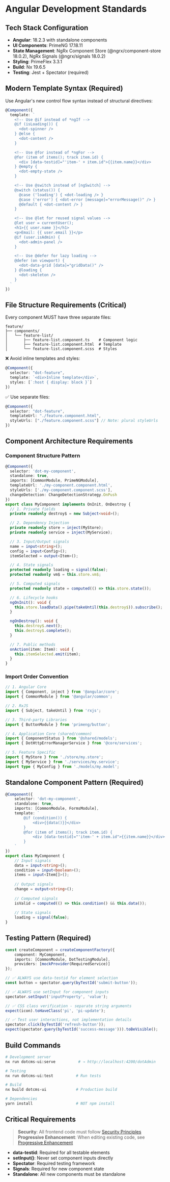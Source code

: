 # Angular Development Standards

## Tech Stack Configuration
- **Angular**: 18.2.3 with standalone components
- **UI Components**: PrimeNG 17.18.11
- **State Management**: NgRx Component Store (@ngrx/component-store 18.0.2), NgRx Signals (@ngrx/signals 18.0.2)
- **Styling**: PrimeFlex 3.3.1
- **Build**: Nx 19.6.5
- **Testing**: Jest + Spectator (required)

## Modern Template Syntax (Required)
Use Angular's new control flow syntax instead of structural directives:

```typescript
@Component({
  template: `
    <!-- Use @if instead of *ngIf -->
    @if (isLoading()) {
      <dot-spinner />
    } @else {
      <dot-content />
    }

    <!-- Use @for instead of *ngFor -->
    @for (item of items(); track item.id) {
      <div [data-testid]="'item-' + item.id">{{item.name}}</div>
    } @empty {
      <dot-empty-state />
    }

    <!-- Use @switch instead of [ngSwitch] -->
    @switch (status()) {
      @case ('loading') { <dot-loading /> }
      @case ('error') { <dot-error [message]="errorMessage()" /> }
      @default { <dot-content /> }
    }

    <!-- Use @let for reused signal values -->
    @let user = currentUser();
    <h1>{{ user.name }}</h1>
    <p>Email: {{ user.email }}</p>
    @if (user.isAdmin) {
      <dot-admin-panel />
    }

    <!-- Use @defer for lazy loading -->
    @defer (on viewport) {
      <dot-data-grid [data]="gridData()" />
    } @loading {
      <dot-skeleton />
    }
  `
})
```

## File Structure Requirements (Critical)
Every component MUST have three separate files:

```
feature/
├── components/
│   └── feature-list/
│       ├── feature-list.component.ts    # Component logic
│       ├── feature-list.component.html  # Template
│       └── feature-list.component.scss  # Styles
```

❌ Avoid inline templates and styles:
```typescript
@Component({
  selector: "dot-feature",
  template: `<div>Inline template</div>`,
  styles: [`:host { display: block }`]
})
```

✅ Use separate files:
```typescript
@Component({
  selector: "dot-feature", 
  templateUrl: "./feature.component.html",
  styleUrls: ["./feature.component.scss"] // Note: plural styleUrls
})
```

## Component Architecture Requirements

### Component Structure Pattern
```typescript
@Component({
  selector: 'dot-my-component',
  standalone: true,
  imports: [CommonModule, PrimeNGModule],
  templateUrl: './my-component.component.html',
  styleUrls: ['./my-component.component.scss'],
  changeDetection: ChangeDetectionStrategy.OnPush
})
export class MyComponent implements OnInit, OnDestroy {
  // 1. Private fields
  private readonly destroy$ = new Subject<void>();

  // 2. Dependency Injection
  private readonly store = inject(MyStore);
  private readonly service = inject(MyService);

  // 3. Input/Output signals
  name = input<string>();
  config = input<Config>();
  itemSelected = output<Item>();

  // 4. State signals
  protected readonly loading = signal(false);
  protected readonly vm$ = this.store.vm$;

  // 5. Computed signals
  protected readonly state = computed(() => this.store.state());

  // 6. Lifecycle hooks
  ngOnInit(): void {
    this.store.loadData().pipe(takeUntil(this.destroy$)).subscribe();
  }

  ngOnDestroy(): void {
    this.destroy$.next();
    this.destroy$.complete();
  }

  // 7. Public methods
  onAction(item: Item): void {
    this.itemSelected.emit(item);
  }
}
```

### Import Order Convention
```typescript
// 1. Angular Core
import { Component, inject } from '@angular/core';
import { CommonModule } from '@angular/common';

// 2. RxJS
import { Subject, takeUntil } from 'rxjs';

// 3. Third-party Libraries
import { ButtonModule } from 'primeng/button';

// 4. Application Core (shared/common)
import { ComponentStatus } from '@shared/models';
import { DotHttpErrorManagerService } from '@core/services';

// 5. Feature Specific
import { MyStore } from './store/my.store';
import { MyService } from './services/my.service';
import type { MyConfig } from './models/my.model';
```

## Standalone Component Pattern (Required)
```typescript
@Component({
    selector: 'dot-my-component',
    standalone: true,
    imports: [CommonModule, FormsModule],
    template: `
        @if (condition()) {
            <div>{{data()}}</div>
        }
        @for (item of items(); track item.id) {
            <div [data-testid]="'item-' + item.id">{{item.name}}</div>
        }
    `
})
export class MyComponent {
    // Input signals
    data = input<string>();
    condition = input<boolean>();
    items = input<Item[]>();
    
    // Output signals
    change = output<string>();
    
    // Computed signals
    isValid = computed(() => this.condition() && this.data());
    
    // State signals
    loading = signal(false);
}
```

## Testing Pattern (Required)
```typescript
const createComponent = createComponentFactory({
    component: MyComponent,
    imports: [CommonModule, DotTestingModule],
    providers: [mockProvider(RequiredService)]
});

// ✅ ALWAYS use data-testid for element selection
const button = spectator.query(byTestId('submit-button'));

// ✅ ALWAYS use setInput for component inputs
spectator.setInput('inputProperty', 'value');

// ✅ CSS class verification - separate string arguments
expect(icon).toHaveClass('pi', 'pi-update');

// ✅ Test user interactions, not implementation details
spectator.click(byTestId('refresh-button'));
expect(spectator.query(byTestId('success-message'))).toBeVisible();
```

## Build Commands
```bash
# Development server
nx run dotcms-ui:serve          # → http://localhost:4200/dotAdmin

# Testing
nx run dotcms-ui:test          # Run tests

# Build
nx build dotcms-ui             # Production build

# Dependencies
yarn install                   # NOT npm install
```

## Critical Requirements
> **Security**: All frontend code must follow [Security Principles](../core/SECURITY_PRINCIPLES.md)
> **Progressive Enhancement**: When editing existing code, see [Progressive Enhancement](../core/PROGRESSIVE_ENHANCEMENT.md)
- **data-testid**: Required for all testable elements
- **setInput()**: Never set component inputs directly
- **Spectator**: Required testing framework
- **Signals**: Required for new component state
- **Standalone**: All new components must be standalone